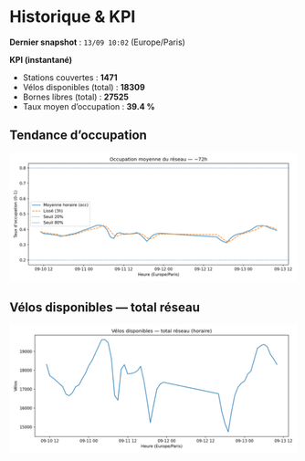 # Historique & KPI

**Dernier snapshot** : `13/09 10:02` (Europe/Paris)

**KPI (instantané)**

- Stations couvertes : **1471**
- Vélos disponibles (total) : **18309**
- Bornes libres (total) : **27525**
- Taux moyen d’occupation : **39.4 %**

## Tendance d’occupation

![Mean occupancy](assets/figs/occupancy_last72h.png)

## Vélos disponibles — total réseau

![Bikes total](assets/figs/bikes_total_last72h.png)
